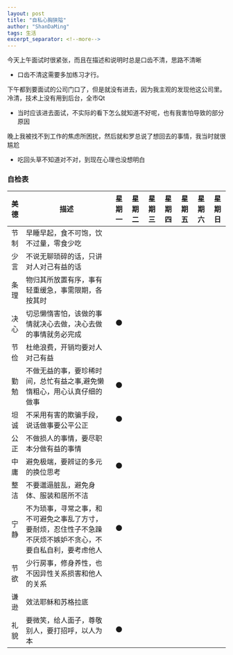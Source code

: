 ```yaml
---
layout: post
title: "自私心胸狭隘"
author: "ShanDaMing"
tags: 生活
excerpt_separator: <!--more-->
---
```


今天上午面试时很紧张，<!--more-->而且在描述和说明时总是口齿不清，思路不清晰
* 口齿不清这需要多加练习才行。

下午都到要面试的公司门口了，但是就没有进去，因为我主观的发现他这公司里。冷清，技术上没有用到后台，全市Qt
* 当时应该进去面试，不实际的看下怎么就知道不好呢，也有我害怕导致的部分原因

晚上我被找不到工作的焦虑所困扰，然后就和罗总说了想回去的事情，我当时就很尴尬
* 吃回头草不知道对不对，到现在心理也没想明白

### 自检表

| 美德 | 描述 											                                                | 星期一 | 星期二 | 星期三 | 星期四 | 星期五 | 星期六 | 星期日|
| :--: | -------------------------------------------------------------------------------------------------------------------------------------- | :----: | :----: | :----: | :---: | :----: | :---: | :--: |
| 节制 | 早睡早起，食不可饱，饮不过量，零食少吃  |   |   |  |  |  |  |  |
| 少言 | 不说无聊琐碎的话，只讲对人对己有益的话 | | | | | | | |
| 条理 | 物归其所放置有序，事有轻重缓急，事需限期，各按其时 |  |   |  |  |  |  |  |
| 决心 | 切忌懒惰害怕，该做的事情就决心去做，决心去做的事情就务必完成 | ⚫ |   |  |  |  |  |  |
| 节俭 | 杜绝浪费，开销均要对人对己有益 |  |   |  |  |  |  |  |
| 勤勉 | 不做无益的事，要珍稀时间，总忙有益之事,避免懒惰粗心，用心认真仔细的做事 | ⚫ |   |  |  |  |  |  |
| 坦诚 | 不采用有害的欺骗手段，说话做事要公平公正 | ⚫ |   |  |  |  |  |  |
| 公正 | 不做损人的事情，要尽职本分做有益的事情 |  |   |  |  |  |  |  |
| 中庸 | 避免极端，要辨证的多元的换位思考 | ⚫ |   |  |  |  |  |  |
| 整洁 | 不要邋遢脏乱，避免身体、服装和居所不洁 |  |   |  |  |  |  |  |
| 宁静 | 不为琐事，寻常之事，和不可避免之事乱了方寸，要耐烦，忍住性子不急躁不厌烦不嫉妒不贪心，不要自私自利，要考虑他人 | ⚫ |   |  |  |  |  |  |
| 节欲 | 少行房事，修身养性，也不因异性关系损害和他人的关系 |  |   |  |  |  |  |  |
| 谦逊 | 效法耶稣和苏格拉底 |  |   |  |  |  |  |  |
| 礼貌 | 要微笑，给人面子，尊敬别人，要打招呼，以人为本 | ⚫ |   |  |  |  |  |  |
